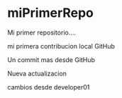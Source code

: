 # miPrimerRepo

Mi primer repositorio....

mi primera contribucion local GitHub

Un commit mas desde GitHub

Nueva actualizacion 

cambios desde developer01

